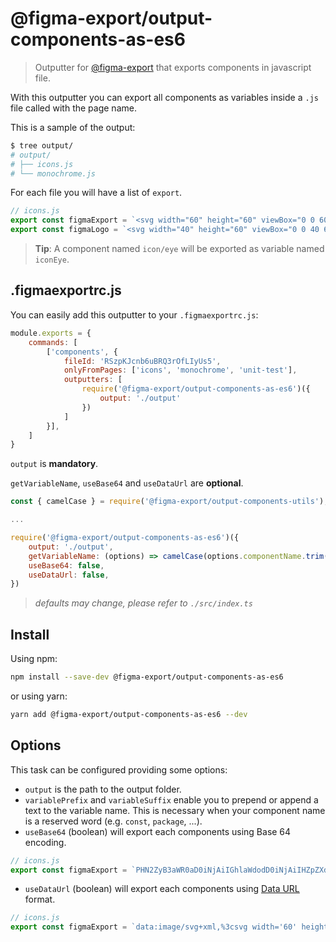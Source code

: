# @figma-export/output-components-as-es6

> Outputter for [@figma-export](https://github.com/marcomontalbano/figma-export) that exports components in javascript file.

With this outputter you can export all components as variables inside a `.js` file called with the page name.

This is a sample of the output:

```sh
$ tree output/
# output/
# ├── icons.js
# └── monochrome.js
```

For each file you will have a list of `export`.

```js
// icons.js
export const figmaExport = `<svg width="60" height="60" viewBox="0 0 60 60" fill="none" xmlns="http://www.w3.org/2000/svg"> ... </svg>`;
export const figmaLogo = `<svg width="40" height="60" viewBox="0 0 40 60" fill="none" xmlns="http://www.w3.org/2000/svg"> ... </svg>`;
```

> **Tip**: A component named `icon/eye` will be exported as variable named `iconEye`.

## .figmaexportrc.js

You can easily add this outputter to your `.figmaexportrc.js`:

```js
module.exports = {
    commands: [
        ['components', {
            fileId: 'RSzpKJcnb6uBRQ3rOfLIyUs5',
            onlyFromPages: ['icons', 'monochrome', 'unit-test'],
            outputters: [
                require('@figma-export/output-components-as-es6')({
                    output: './output'
                })
            ]
        }],
    ]
}
```

`output` is **mandatory**.

`getVariableName`, `useBase64` and `useDataUrl` are **optional**.

```js
const { camelCase } = require('@figma-export/output-components-utils');

...

require('@figma-export/output-components-as-es6')({
    output: './output',
    getVariableName: (options) => camelCase(options.componentName.trim()),
    useBase64: false,
    useDataUrl: false,
})
```

> *defaults may change, please refer to `./src/index.ts`*

## Install

Using npm:

```sh
npm install --save-dev @figma-export/output-components-as-es6
```

or using yarn:

```sh
yarn add @figma-export/output-components-as-es6 --dev
```

## Options

This task can be configured providing some options:

* `output` is the path to the output folder.
* `variablePrefix` and `variableSuffix` enable you to prepend or append a text to the variable name. This is necessary when your component name is a reserved word (e.g. `const`, `package`, ...).
* `useBase64` (boolean) will export each components using Base 64 encoding.

```js
// icons.js
export const figmaExport = `PHN2ZyB3aWR0aD0iNjAiIGhlaWdodD0iNjAiIHZpZXdCb3g9IjAgMCA2MCA2MCIgZmlsbD0ibm9uZSIgeG1sbnM9Imh0dHA6Ly93d3cudzMub3JnLzIwMDAvc3ZnIj4gLi4uIDwvc3ZnPg==`;
```

* `useDataUrl` (boolean) will export each components using [Data URL](https://developer.mozilla.org/en-US/docs/Web/HTTP/Basics_of_HTTP/Data_URIs) format.

```js
// icons.js
export const figmaExport = `data:image/svg+xml,%3csvg width='60' height='60' viewBox='0 0 60 60' fill='none' xmlns='http://www.w3.org/2000/svg'%3e ... %3c/svg%3e`;
```
